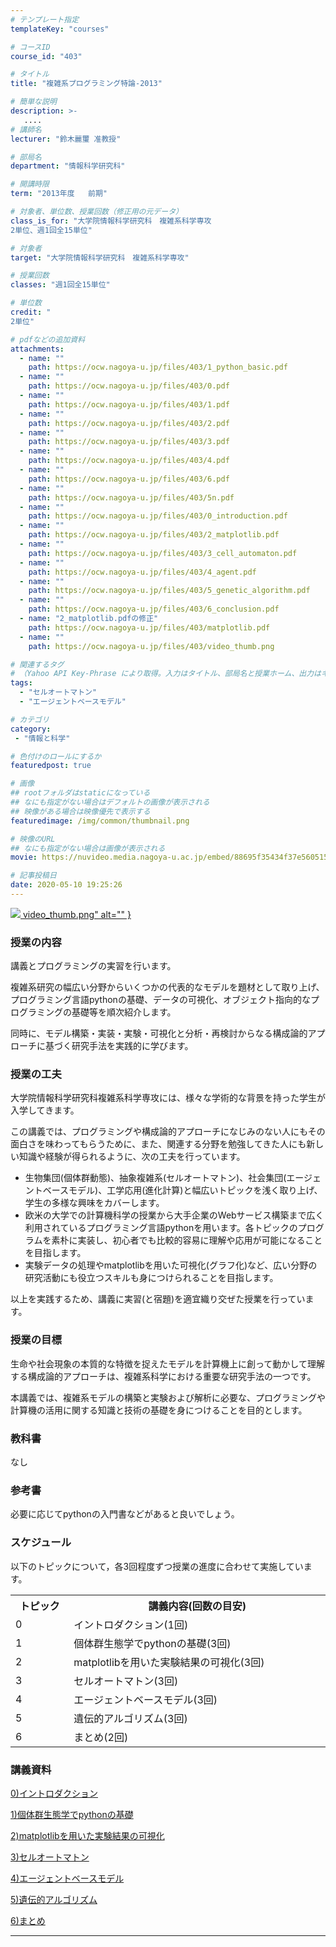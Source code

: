 ```yaml
---
# テンプレート指定
templateKey: "courses"

# コースID
course_id: "403"

# タイトル
title: "複雑系プログラミング特論-2013"

# 簡単な説明
description: >-
   ....
# 講師名
lecturer: "鈴木麗璽 准教授"

# 部局名
department: "情報科学研究科"

# 開講時限
term: "2013年度	前期"

# 対象者、単位数、授業回数（修正用の元データ）
class_is_for: "大学院情報科学研究科　複雑系科学専攻
2単位、週1回全15単位"

# 対象者
target: "大学院情報科学研究科　複雑系科学専攻"

# 授業回数
classes: "週1回全15単位"

# 単位数
credit: "
2単位"

# pdfなどの追加資料
attachments:
  - name: "" 
    path: https://ocw.nagoya-u.jp/files/403/1_python_basic.pdf
  - name: "" 
    path: https://ocw.nagoya-u.jp/files/403/0.pdf
  - name: "" 
    path: https://ocw.nagoya-u.jp/files/403/1.pdf
  - name: "" 
    path: https://ocw.nagoya-u.jp/files/403/2.pdf
  - name: "" 
    path: https://ocw.nagoya-u.jp/files/403/3.pdf
  - name: "" 
    path: https://ocw.nagoya-u.jp/files/403/4.pdf
  - name: "" 
    path: https://ocw.nagoya-u.jp/files/403/6.pdf
  - name: "" 
    path: https://ocw.nagoya-u.jp/files/403/5n.pdf
  - name: "" 
    path: https://ocw.nagoya-u.jp/files/403/0_introduction.pdf
  - name: "" 
    path: https://ocw.nagoya-u.jp/files/403/2_matplotlib.pdf
  - name: "" 
    path: https://ocw.nagoya-u.jp/files/403/3_cell_automaton.pdf
  - name: "" 
    path: https://ocw.nagoya-u.jp/files/403/4_agent.pdf
  - name: "" 
    path: https://ocw.nagoya-u.jp/files/403/5_genetic_algorithm.pdf
  - name: "" 
    path: https://ocw.nagoya-u.jp/files/403/6_conclusion.pdf
  - name: "2_matplotlib.pdfの修正" 
    path: https://ocw.nagoya-u.jp/files/403/matplotlib.pdf
  - name: "" 
    path: https://ocw.nagoya-u.jp/files/403/video_thumb.png

# 関連するタグ
# （Yahoo API Key-Phrase により取得。入力はタイトル、部局名と授業ホーム、出力はキーフレーズ（tags））
tags:
  - "セルオートマトン"
  - "エージェントベースモデル"

# カテゴリ
category:
 - "情報と科学"

# 色付けのロールにするか
featuredpost: true

# 画像
## rootフォルダはstaticになっている
## なにも指定がない場合はデフォルトの画像が表示される
## 映像がある場合は映像優先で表示する
featuredimage: /img/common/thumbnail.png

# 映像のURL
## なにも指定がない場合は画像が表示される
movie: https://nuvideo.media.nagoya-u.ac.jp/embed/88695f35434f37e560515677dd82459cdb7269a9

# 記事投稿日
date: 2020-05-10 19:25:26
---
```


[![](https://ocw.nagoya-u.jp/files/403/video_thumb.png) video_thumb.png" alt="" }](https://nuvideo.media.nagoya-u.ac.jp/embed/88695f35434f37e560515677dd82459cdb7269a9)

### 授業の内容

講義とプログラミングの実習を行います。

複雑系研究の幅広い分野からいくつかの代表的なモデルを題材として取り上げ、プログラミング言語pythonの基礎、データの可視化、オブジェクト指向的なプログラミングの基礎等を順次紹介します。

同時に、モデル構築・実装・実験・可視化と分析・再検討からなる構成論的アプローチに基づく研究手法を実践的に学びます。


### 授業の工夫

大学院情報科学研究科複雑系科学専攻には、様々な学術的な背景を持った学生が入学してきます。

この講義では、プログラミングや構成論的アプローチになじみのない人にもその面白さを味わってもらうために、また、関連する分野を勉強してきた人にも新しい知識や経験が得られるように、次の工夫を行っています。

* 生物集団(個体群動態)、抽象複雑系(セルオートマトン)、社会集団(エージェントベースモデル)、工学応用(進化計算)と幅広いトピックを浅く取り上げ、学生の多様な興味をカバーします。
* 欧米の大学での計算機科学の授業から大手企業のWebサービス構築まで広く利用されているプログラミング言語pythonを用います。各トピックのプログラムを素朴に実装し、初心者でも比較的容易に理解や応用が可能になることを目指します。
* 実験データの処理やmatplotlibを用いた可視化(グラフ化)など、広い分野の研究活動にも役立つスキルも身につけられることを目指します。

以上を実践するため、講義に実習(と宿題)を適宜織り交ぜた授業を行っています。





### 授業の目標

生命や社会現象の本質的な特徴を捉えたモデルを計算機上に創って動かして理解する構成論的アプローチは、複雑系科学における重要な研究手法の一つです。

本講義では、複雑系モデルの構築と実験および解析に必要な、プログラミングや計算機の活用に関する知識と技術の基礎を身につけることを目的とします。

### 教科書

なし

### 参考書

必要に応じてpythonの入門書などがあると良いでしょう。


<h3>スケジュール</h3>
<p>以下のトピックについて，各3回程度ずつ授業の進度に合わせて実施しています。</p>
<table class="basic" width="520">
<tr>
<th width="85" class="center">トピック</th>
<th width="435" class="center">講義内容(回数の目安)</th>
</tr>
<tr>
<td width="85" class="center">0</td>
<td width="435">イントロダクション(1回)</td>
</tr>
<tr>
<td width="85" class="center">1</td>
<td width="435">個体群生態学でpythonの基礎(3回)</td>
</tr>
<tr>
<td width="85" class="center">2</td>
<td width="435">matplotlibを用いた実験結果の可視化(3回)</td>
</tr>
<tr>
<td width="85" class="center">3</td>
<td width="435">セルオートマトン(3回)</td>
</tr>
<tr>
<td width="85" class="center">4</td>
<td width="435">エージェントベースモデル(3回)</td>
</tr>
<tr>
<td width="85" class="center">5</td>
<td width="435">遺伝的アルゴリズム(3回)</td>
</tr>
<tr>
<td width="85" class="center">6</td>
<td width="435">まとめ(2回)</td>
</tr>
</table>


### 講義資料

[0)イントロダクション](https://ocw.nagoya-u.jp/files/403/0_introduction.pdf) 

[1)個体群生態学でpythonの基礎](https://ocw.nagoya-u.jp/files/403/1_python_basic.pdf) 

[2)matplotlibを用いた実験結果の可視化](https://ocw.nagoya-u.jp/files/403/matplotlib.pdf) 

[3)セルオートマトン](https://ocw.nagoya-u.jp/files/403/3_cell_automaton.pdf) 

[4)エージェントベースモデル](https://ocw.nagoya-u.jp/files/403/4_agent.pdf) 

[5)遺伝的アルゴリズム](https://ocw.nagoya-u.jp/files/403/5_genetic_algorithm.pdf) 

[6)まとめ](https://ocw.nagoya-u.jp/files/403/6_conclusion.pdf) 











-----